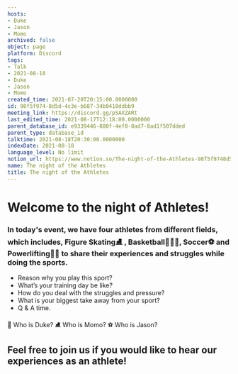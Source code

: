 ```yaml
---
hosts:
- Duke
- Jason
- Momo
archived: false
object: page
platform: Discord
tags:
- Talk
- 2021-08-18
- Duke
- Jason
- Momo
created_time: 2021-07-20T20:15:00.0000000
id: 98f5f974-8d5d-4c3e-b687-34b0410ddbb9
meeting_link: https://discord.gg/pSAXZARt
last_edited_time: 2021-08-17T12:18:00.0000000
parent_database_id: e9339446-880f-4ef0-8ad7-8ad1f507dded
parent_type: database_id
talktime: 2021-08-18T20:30:00.0000000
indexDate: 2021-08-18
language_level: No limit
notion_url: https://www.notion.so/The-night-of-the-Athletes-98f5f9748d5d4c3eb68734b0410ddbb9
name: The night of the Athletes
title: The night of the Athletes
---
```


#                     Welcome to the night of Athletes!



### In today's event, we have four athletes from different fields, which includes, Figure Skating⛸️ , Basketball⛹🏻‍♀️, Soccer⚽ and Powerlifting🏋🏽 to share their experiences and struggles while doing the sports. 
 
   - Reason why you play this sport?
   - What’s your training day be like?
   - How do you deal with the struggles and pressure?
   - What is your biggest take away from your sport?
   - Q & A time. 

👑 Who is Duke?
⛸️ Who is Momo?
⚽ Who is Jason?


## Feel free to join us if you would like to hear our experiences as an athlete!



